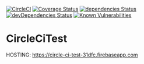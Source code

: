 [![CircleCI](https://circleci.com/gh/xeontem/circle-ci-test.svg?&style=shield)](https://circleci.com/gh/xeontem/circle-ci-test) [![Coverage Status](https://coveralls.io/repos/github/xeontem/circle-ci-test/badge.svg?branch=feature%2Flint-fix)](https://coveralls.io/github/xeontem/circle-ci-test?branch=feature%2Flint-fix) [![dependencies Status](https://david-dm.org/xeontem/circle-ci-test/status.svg)](https://david-dm.org/xeontem/circle-ci-test) [![devDependencies Status](https://david-dm.org/xeontem/circle-ci-test/dev-status.svg)](https://david-dm.org/xeontem/circle-ci-test?type=dev) [![Known Vulnerabilities](https://snyk.io/test/github/xeontem/circle-ci-test/badge.svg)](https://snyk.io/test/github/xeontem/circle-ci-test)
# CircleCiTest

HOSTING: https://circle-ci-test-31dfc.firebaseapp.com
